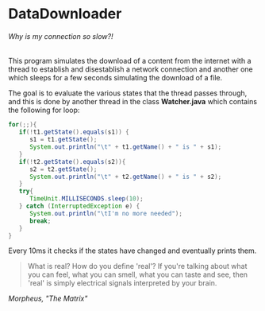 # DataDownloader
###### Why is my connection so slow?!

This program simulates the download of a content from the internet with a thread to establish and disestablish a network connection and another one which sleeps for a few seconds simulating the download of a file.

The goal is to evaluate the various states that the thread passes through, and this is done by another thread in the class **Watcher.java** which contains the following for loop:

```java
for(;;){
   if(!t1.getState().equals(s1)) {
      s1 = t1.getState();
      System.out.println("\t" + t1.getName() + " is " + s1);
   }
   if(!t2.getState().equals(s2)){
      s2 = t2.getState();
      System.out.println("\t" + t2.getName() + " is " + s2);
   }
   try{
      TimeUnit.MILLISECONDS.sleep(10);
   } catch (InterruptedException e) {
      System.out.println("\tI'm no more needed");
      break;
   }
}
```

Every 10ms it checks if the states have changed and eventually prints them.

> What is real?
> How do you define 'real'?
> If you're talking about what you can feel, what you can smell, what you can taste and see, then 'real' is simply electrical signals interpreted by your brain.

*Morpheus, "The Matrix"*
